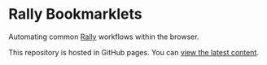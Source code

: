 # Rally Bookmarklets

Automating common [Rally](https://www.broadcom.com/products/software/agile-development/rally-software) workflows within the browser.

This repository is hosted in GitHub pages. You can [view the latest content](https://tdbussiere.github.io/rally-bookmarklets).

